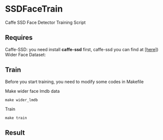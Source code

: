 # SSDFaceTrain
 Caffe SSD Face Detector Training Script

## Requires

 Caffe-SSD: you need install **caffe-ssd** first, caffe-ssd you can find at [[here]](https://github.com/weiliu89/caffe))
 Wider Face Dataset: 
 
 ## Train
 
 Before you start training, you need to modify some codes in Makefile
 
 Make wider face lmdb data
 ```
 make wider_lmdb
 ```
 Train
 ```
 make train
 ```
 
 ## Result
